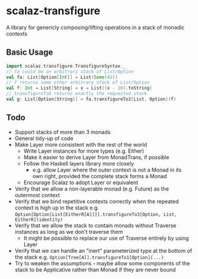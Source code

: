 # scalaz-transfigure

A library for genericly composing/lifting operations in a stack of monadic contexts

## Basic Usage

````scala
import scalaz.transfigure.TransfigureSyntax._
// fa could be an arbitrary stack of List/Option
val fa: List[Option[Int]] = List(Some(42))
// f returns some other arbitrary stack of List/Option
val f: Int ⇒ List[String] = x ⇒ List((x - 10).toString)
// transfigureToX returns exactly the requested stack
val g: List[Option[String]] = fa.transfigureTo2[List, Option](f)
````

## Todo

 * Support stacks of more than 3 monads
 * General tidy-up of code
 * Make Layer more consistent with the rest of the world
   * Write Layer instances for more types (e.g. Either)
   * Make it easier to derive Layer from MonadTrans, if possible
   * Follow the Haskell layers library more closely
     * e.g. allow Layer where the outer context is not a Monad in its own right, provided the complete stack forms a Monad
   * Encourage Scalaz to adopt Layer or equivalent
 * Verify that we allow a non-layerable monad (e.g. Future) as the outermost context
 * Verify that we bind repetitive contexts correctly when the repeated context is
 high up in the stack e.g. `Option[Option[List[EitherR[A]]]].transfigureTo3[Option, List, EitherR](identity)`
 * Verify that we allow the stack to contain monads without Traverse instances as long as we don't traverse them
   * It might be possible to replace our use of Traverse entirely by using Layer
 * Verify that we can handle an "inert" parameterized type at the bottom of the stack e.g.
 `Option[Tree[A]].transfigureTo1[Option](...)`
 * Try to weaken the assumptions - maybe allow some components of the stack to be Applicative rather than Monad
 if they are never bound